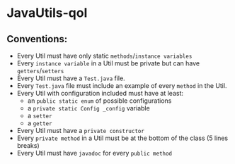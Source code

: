 # JavaUtils-qol

## Conventions:
<ul>
    <li> Every Util must have only static <code>methods</code>/<code>instance variables</code>
    <li> Every <code>instance variable</code> in a Util must be private but can have <code>getters</code>/<code>setters</code>
    <li> Every Util must have a <code>Test.java</code> file.
    <li> Every <code>Test.java</code> file must include an example of every <code>method</code> in the Util.
    <li>Every Util with configuration included must have at least:
    <ul>
        <li>an <code>public static enum</code> of possible configurations
        <li>a <code>private static Config _config</code> variable
        <li>a <code>setter</code>
        <li>a <code>getter</code>
    </ul>
    <li> Every Util must have a <code>private constructor</code>
    <li> Every <code>private method</code> in a Util must be at the bottom of the class (5 lines breaks)
    <li> Every Util must have <code>javadoc</code> for every <code>public method</code>
</ul>